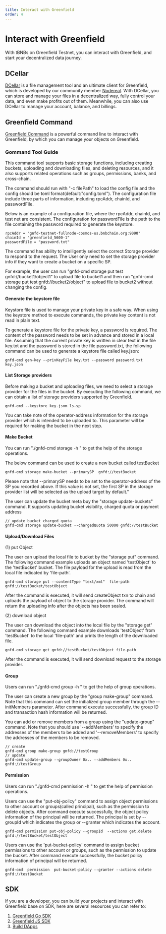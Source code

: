 ```yaml
---
title: Interact with Greenfield
order: 4
---
```


# Interact with Greenfield

With tBNBs on Greenfield Testnet, you can interact with Greenfield, and start your decentralized data journey.

## DCellar

[DCellar](http://dcellar.io) is a file management tool and an ultimate client for Greenfield, which is developed by
our community member [Nodereal](https://nodereal.io/). With DCellar, you can store and manage your files in a
decentralized way, fully control your data, and even make profits out of them. Meanwhile, you can also use DCellar to
manage your account, balance, and billings.

## Greenfield Command

[Greenfield Command](https://github.com/bnb-chain/greenfield-cmd) is a powerful command line to interact with Greenfield,
by which you can manage your objects on Greenfield. 

### Gommand Tool Guide

This command tool supports basic storage functions, including creating buckets, uploading and downloading files, and deleting resources, 
and it also supports related operations such as groups, permissions, banks, and cross-chain.

The command should run with "-c filePath" to load the config file and the config should be toml format(default:"config.toml").
The configuration file include three parts of information, including rpcAddr, chainId, and passwordFile.

Below is an example of a configuration file, where the rpcAddr, chainId, and test net are consistent.
The configuration for passwordFile is the path to the file containing the password required to generate the keystore.
```
rpcAddr = "gnfd-testnet-fullnode-cosmos-us.bnbchain.org:9090"
chainId = "greenfield_5600-1"
passwordFile = "password.txt"
```

The command has ability to intelligently select the correct Storage provider to respond to the request. The User only need to set the storage provider info
if they want to create a bucket on a specific SP. 

For example, the user can run "gnfd-cmd storage put test gnfd://bucket1/object1" to upload file to bucket1 and then run "gnfd-cmd storage put test gnfd://bucket2/object" to upload file to bucket2 without changing the config.

#### Generate the keystore file 

Keystore file is used to manage your private key in a safe way. When using the keystore method to execute commands, 
the private key content is not read in plain text.

To generate a keystore file for the private key, a password is required. 
The content of the password needs to be set in advance and stored in a local file.
Assuming that the current private key is written in clear text in the file key.txt and the password is stored in the file password.txt, 
the following command can be used to generate a keystore file called key.json:

```
gnfd-cmd gen-key --privKeyFile key.txt --password password.txt  key.json
```

#### List Storage providers

Before making a bucket and uploading files, we need to select a storage provider for the files in the bucket. 
By executing the following command, we can obtain a list of storage providers supported by Greenfield.

```
gnfd-cmd --keystore key.json ls-sp
```
You can take note of the operator-address information for the storage provider which is intended to be uploaded to. 
This parameter will be required for making the bucket in the next step.

#### Make Bucket

You can run "./gnfd-cmd storage -h " to get the help of the storage operations.

The below command can be used to create a new bucket called testBucket
```
gnfd-cmd storage make-bucket --primarySP  gnfd://testBucket
```
Please note that --primarySP needs to be set to the operator-address of the SP you recorded above. 
If this value is not set, the first SP in the storage provider list will be selected as the upload target by default."

The user can update the bucket meta buy the "storage update-buckets" command.
It supports updating bucket visibility, charged quota or payment address
```
// update bucket charged quota 
gnfd-cmd storage update-bucket --chargedQuota 50000 gnfd://testBucket
```

#### Upload/Download Files

(1) put Object

The user can upload the local file to bucket by the "storage put" command.
The following command example uploads an object named 'testObject' to the 'testBucket' bucket.
The file payload for the upload is read from the local file indicated by 'file-path'.
```
gnfd-cmd storage put --contentType "text/xml"  file-path  gnfd://testBucket/testObject

```
After the command is executed, it will send createObject txn to chain and uploads the payload of object to the storage provider.
The command will return the uploading info after the objects has been sealed.

(2) download object

The user can download the object into the local file by the "storage get" command. The following command example 
downloads 'testObject' from 'testBucket' to the local 'file-path' and prints the length of the downloaded file.

```
gnfd-cmd storage get gnfd://testBucket/testObject file-path 
```
After the command is executed, it will send download request to the storage provider.

#### Group 

Users can run "./gnfd-cmd group -h " to get the help of group operations.

The user can create a new group by the "group make-group" command. 
Note that this command can set the initialized group member through the --initMembers parameter.
After command execute successfully, the group ID and transaction hash information will be returned.

You can add or remove members from a group using the "update-group" command. 
Note that you should use '--addMembers' to specify the addresses of the members to be added and '--removeMembers' to specify the addresses of the members to be removed.
```
// create 
gnfd-cmd group make-group gnfd://testGroup
// update
gnfd-cmd update-group --groupOwner 0x.. --addMembers 0x.. gnfd://testGroup
```

#### Permission 
Users can run "./gnfd-cmd permission -h " to get the help of permission operations.

Users can use the "put-obj-policy" command to assign object permissions to other account or groups(called principal), 
such as the permission to delete objects.
After command execute successfully, the object policy information of the principal will be returned.
The principal is set by --groupId which indicates the group or --granter which indicates the account.
```
gnfd-cmd permission put-obj-policy --groupId  --actions get,delete  gnfd://testBucket/testObject
```

Users can use the 'put-bucket-policy' command to assign bucket permissions to other account or groups, 
such as the permission to update the bucket.
After command execute successfully, the bucket policy information of principal will be returned.

```
gnfd-cmd  permission  put-bucket-policy --granter --actions delete  gnfd://testBucket
```

## SDK

If you are a developer, you can build your projects and interact with Greenfield base on SDK, here are several
resources you can refer to:
1. [Greenfield Go SDK](https://github.com/bnb-chain/greenfield-go-sdk)
2. [Greenfield JS SDK](https://github.com/bnb-chain/greenfield-js-sdk)
3. [Build DApps](./dapp)
